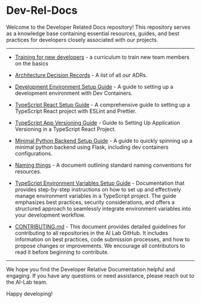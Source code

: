 # Dev-Rel-Docs

Welcome to the Developer Related Docs repository! This repository serves as a
knowledge base containing essential resources, guides, and best practices for
developers closely associated with our projects.

---

* [Training for new developers](https://github.com/ai-cfia/dev-rel-docs/blob/main/TRAINING.md) - a curriculum to train new team
  members on the basics

* [Architecture Decision Records](https://github.com/ai-cfia/dev-rel-docs/blob/main/adr/index.md) - A list of all our ADRs.

* [Development Environment Setup
  Guide](https://github.com/ai-cfia/dev-rel-docs/blob/main/Development-Environment-Setup-Guide/DEV-ENV-SETUP.md) - A guide to
  setting up a development environment with Dev Containers.

* [TypeScript React Setup Guide](https://github.com/ai-cfia/dev-rel-docs/blob/main/TypeScript-React-Setup-Guide/REACTSETUP.md)
  \- A comprehensive guide to setting up a TypeScript React project with ESLint
  and Prettier.

* [TypeScript App Versioning Guide](https://github.com/ai-cfia/dev-rel-docs/blob/main/TypeScript-AppVersion/APPVERSION-SETUP.md)
  \- Guide to Setting Up Application Versioning in a TypeScript React Project.

* [Minimal Python Backend Setup
  Guide](https://github.com/ai-cfia/dev-rel-docs/blob/main/Minimal-Backend-Setup-Guides/PYTHON-BACKEND-SETUP.md) - A guide to
  quickly spinning up a minimal python backend using Flask, including dev
  containers configurations.

* [Naming things](https://github.com/ai-cfia/dev-rel-docs/blob/main/adr/008-naming-convention.md) - A document outlining
  standard naming conventions for resources.

* [TypeScript Environment Variables Setup
  Guide](https://github.com/ai-cfia/dev-rel-docs/blob/main/TypeScript-EnvironmentVariables/ENVIRONMENT-VARIABLES-SETUP.md) -
  Documentation that provides step-by-step instructions on how to set up and
  effectively manage environment variables in a TypeScript project. The guide
  emphasizes best practices, security considerations, and offers a structured
  approach to seamlessly integrate environment variables into your development
  workflow.

* [CONTRIBUTING.md](https://github.com/ai-cfia/.github/blob/main/profile/CONTRIBUTING.md)
  \- This document provides detailed guidelines for contributing to all
  repositories in the AI Lab GitHub. It includes information on best practices,
  code submission processes, and how to propose changes or improvements. We
  encourage all contributors to read it before beginning to contribute.

---

We hope you find the Developer Relative Documentation helpful and engaging. If
you have any questions or need assistance, please reach out to the AI-Lab team.

Happy developing!
